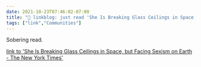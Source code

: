 ```yaml
---
date: 2021-10-23T07:46:02-07:00
title: "🔗 linkblog: just read 'She Is Breaking Glass Ceilings in Space, but Facing Sexism on Earth - The New York Times'"
tags: ["link","Communities"]
---
```

Sobering read.
 
[link to 'She Is Breaking Glass Ceilings in Space, but Facing Sexism on Earth - The New York Times'](https://www.nytimes.com/2021/10/23/world/asia/china-space-women-wang-yaping.html)
